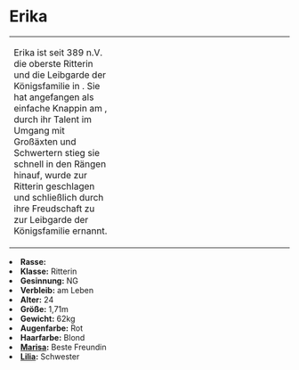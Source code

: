 # Erika

<primary-label ref="npc"/>

<secondary-label ref="faergria"/>

<secondary-label ref="adrestia"/>

<secondary-label ref="vasall"/>

<secondary-label ref="justicia"/>

<table>
<tr><td>
<p>
Erika ist seit 389 n.V. die oberste Ritterin und die Leibgarde der Königsfamilie in
<a href="Aegir.md"></a>. Sie hat angefangen als einfache Knappin am
<a href="Aegir.md" anchor="schloss-aegir"></a>, durch ihr Talent im Umgang mit Großäxten und Schwertern stieg
sie schnell in den Rängen hinauf, wurde zur Ritterin geschlagen und schließlich durch ihre Freudschaft zu
<a href="Marisa.md"></a> zur Leibgarde der Königsfamilie ernannt.
</p>

</td><td width="300">
<!-- Edit here -->
<img src="erika.png" alt="" />
</td></tr>
</table>

<procedure title="Allgemeine Informationen">
<list columns="2">
<li><b>Rasse:</b> <a href="Folks.md" anchor="menschen"></a></li>
<li><b>Klasse:</b> Ritterin</li>
<li><b>Gesinnung:</b> NG</li>
<li><b>Verbleib:</b> am Leben</li>
</list>
</procedure>

<procedure title="Aussehen">
<list columns="3">
<li><b>Alter:</b> 24</li>
<li><b>Größe:</b> 1,71m</li>
<li><b>Gewicht:</b> 62kg</li>
<li><b>Augenfarbe:</b> Rot</li>
<li><b>Haarfarbe:</b> Blond</li>
</list>
</procedure>

<procedure title="Beziehungen">
<list columns="2">
<li><b><a href="Marisa.md">Marisa</a>:</b> Beste Freundin</li>
<li><b><a href="Lilia.md">Lilia</a>:</b> Schwester</li>
</list>
</procedure>

<!--
## Notizen

- **Ziele:** 
- **Geheimnisse:** 
-->